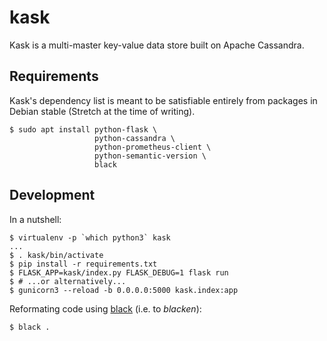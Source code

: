 kask
====
Kask is a multi-master key-value data store built on Apache Cassandra.


Requirements
------------

Kask's dependency list is meant to be satisfiable entirely from
packages in Debian stable (Stretch at the time of writing).

    $ sudo apt install python-flask \
                       python-cassandra \
                       python-prometheus-client \
                       python-semantic-version \
                       black
                       


Development
-----------
In a nutshell:

    $ virtualenv -p `which python3` kask
    ...
    $ . kask/bin/activate
    $ pip install -r requirements.txt
    $ FLASK_APP=kask/index.py FLASK_DEBUG=1 flask run
    $ # ...or alternatively...
    $ gunicorn3 --reload -b 0.0.0.0:5000 kask.index:app

Reformating code using [black](https://pypi.org/project/black) (i.e. to *blacken*):

    $ black .

